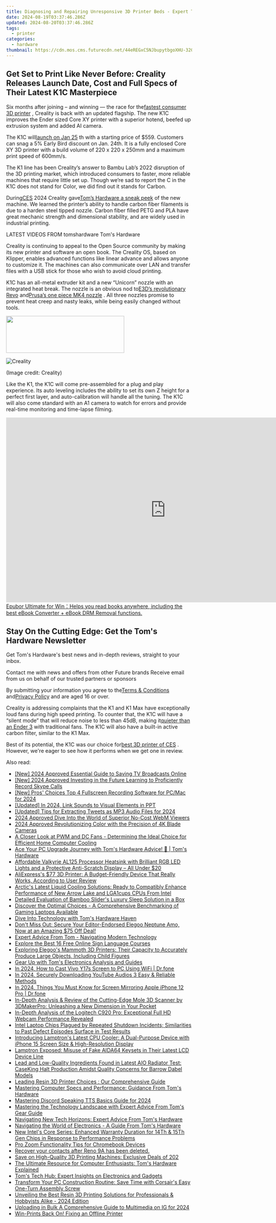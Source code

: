 ```yaml
---
title: Diagnosing and Repairing Unresponsive 3D Printer Beds - Expert Tips for Restoring Heat Functionality
date: 2024-08-19T03:37:46.286Z
updated: 2024-08-20T03:37:46.286Z
tags:
  - printer
categories:
  - hardware
thumbnail: https://cdn.mos.cms.futurecdn.net/44eREGxC5NJbupytbgoXHU-320-80.png
---
```


## Get Set to Print Like Never Before: Creality Releases Launch Date, Cost and Full Specs of Their Latest K1C Masterpiece

Six months after joining – and winning — the race for the[fastest consumer 3D printer](https://www.tomshardware.com/news/3d-printer-speed-hierarchy) , Creality is back with an updated flagship. The new K1C improves the Ender sized Core XY printer with a superior hotend, beefed up extrusion system and added AI camera.

 The K1C will[launch on Jan 25](https://shareasale.com/r.cfm?b=2015992&u=4338022&m=124834&afftrack=techidaily&urllink=https%3A%2F%2Fmalaysia-healthcare-travel-council.pxf.io%2F752oeg) th with a starting price of $559\. Customers can snag a 5% Early Bird discount on Jan. 24th. It is a fully enclosed Core XY 3D printer with a build volume of 220 x 220 x 250mm and a maximum print speed of 600mm/s.

 The K1 line has been Creality’s answer to Bambu Lab’s 2022 disruption of the 3D printing market, which introduced consumers to faster, more reliable machines that require little set up. Though we’re sad to report the C in the K1C does not stand for Color, we did find out it stands for Carbon.

 During[CES](https://www.tomshardware.com/tag/ces) 2024 Creality gave[Tom’s Hardware a sneak peek](https://www.tomshardware.com/3d-printing/creality-unveils-new-flagship-k1c-3d-printer-and-latest-ender-3-v3-model) of the new machine. We learned the printer’s ability to handle carbon fiber filaments is due to a harden steel tipped nozzle. Carbon fiber filled PETG and PLA have great mechanic strength and dimensional stability, and are widely used in industrial printing.

 LATEST VIDEOS FROM tomshardware Tom's Hardware

 Creality is continuing to appeal to the Open Source community by making its new printer and software an open book. The Creality OS, based on Klipper, enables advanced functions like linear advance and allows anyone to customize it. The machines can also communicate over LAN and transfer files with a USB stick for those who wish to avoid cloud printing.

 K1C has an all-metal extruder kit and a new “Unicorn” nozzle with an integrated heat break. The nozzle is an obvious nod to[E3D’s revolutionary Revo](https://shareasale.com/r.cfm?b=2058264&u=4338022&m=126466&afftrack=techidaily&urllink=https%3A%2F%2Fbluettifr.pxf.io%2Fbax2bv) and[Prusa’s one piece MK4 nozzle](https://www.tomshardware.com/reviews/prusa-mk4) . All three nozzles promise to prevent heat creep and nasty leaks, while being easily changed without tools.

<!-- affiliate ads begin -->
<a href="https://proteahair.pxf.io/c/5597632/1983634/23621" target="_top" id="1983634"><img src="//a.impactradius-go.com/display-ad/23621-1983634" border="0" alt="" width="320" height="100"/></a><img height="0" width="0" src="https://imp.pxf.io/i/5597632/1983634/23621" style="position:absolute;visibility:hidden;" border="0" />
<!-- affiliate ads end -->
![Creality](https://cdn.mos.cms.futurecdn.net/78b3soVfmXJvvJ8ihKojE9-320-80.jpg)

 (Image credit: Creality)

 Like the K1, the K1C will come pre-assembled for a plug and play experience. Its auto leveling includes the ability to set its own Z height for a perfect first layer, and auto-calibration will handle all the tuning. The K1C will also come standard with an A1 camera to watch for errors and provide real-time monitoring and time-lapse filming.

<!-- affiliate ads begin -->
<a href="https://secure.2checkout.com/order/checkout.php?PRODS=4599951&QTY=1&AFFILIATE=108875&CART=1"><iframe width="864" height="500" src="https://www.youtube.com/embed/jVnfr5HudQw" title="The Latest and Easiest Solution to Remove Kindle DRM on Windows (without Degrading)" frameborder="0" allow="accelerometer; autoplay; clipboard-write; encrypted-media; gyroscope; picture-in-picture; web-share" referrerpolicy="strict-origin-when-cross-origin" allowfullscreen></iframe>
Epubor Ultimate for Win：Helps you read books anywhere, including the best eBook Converter + eBook DRM Removal functions.</a>
<!-- affiliate ads end -->
## Stay On the Cutting Edge: Get the Tom's Hardware Newsletter

 Get Tom's Hardware's best news and in-depth reviews, straight to your inbox.

 Contact me with news and offers from other Future brands  Receive email from us on behalf of our trusted partners or sponsors

 By submitting your information you agree to the[Terms & Conditions](https://futureplc.com/terms-conditions/) and[Privacy Policy](https://futureplc.com/privacy-policy/) and are aged 16 or over.

 Creality is addressing complaints that the K1 and K1 Max have exceptionally loud fans during high speed printing. To counter that, the K1C will have a “silent mode” that will reduce noise to less than 45dB, making it[quieter than an Ender 3](https://www.youtube.com/watch?v=mAOm78YBksg) with traditional fans. The K1C will also have a built-in active carbon filter, similar to the K1 Max.

 Best of its potential, the K1C was our choice for[best 3D printer of CES](https://www.tomshardware.com/pc-components/best-of-ces-2024) . However, we're eager to see how it performs when we get one in review.

<ins class="adsbygoogle"
     style="display:block"
     data-ad-format="autorelaxed"
     data-ad-client="ca-pub-7571918770474297"
     data-ad-slot="1223367746"></ins>



<ins class="adsbygoogle"
     style="display:block"
     data-ad-client="ca-pub-7571918770474297"
     data-ad-slot="8358498916"
     data-ad-format="auto"
     data-full-width-responsive="true"></ins>

<span class="atpl-alsoreadstyle">Also read:</span>
<div><ul>
<li><a href="https://video-screen-grab.techidaily.com/new-2024-approved-essential-guide-to-saving-tv-broadcasts-online/"><u>[New] 2024 Approved  Essential Guide to Saving TV Broadcasts Online</u></a></li>
<li><a href="https://screen-activity-recording.techidaily.com/new-2024-approved-investing-in-the-future-learning-to-proficiently-record-skype-calls/"><u>[New] 2024 Approved  Investing in the Future  Learning to Proficiently Record Skype Calls</u></a></li>
<li><a href="https://video-screen-grab.techidaily.com/new-pros-choices-top-4-fullscreen-recording-software-for-pcmac-for-2024/"><u>[New] Pros' Choices  Top 4 Fullscreen Recording Software for PC/Mac for 2024</u></a></li>
<li><a href="https://fox-cloud.techidaily.com/updated-in-2024-link-sounds-to-visual-elements-in-ppt/"><u>[Updated] In 2024, Link Sounds to Visual Elements in PPT</u></a></li>
<li><a href="https://fox-links.techidaily.com/updated-tips-for-extracting-tweets-as-mp3-audio-files-for-2024/"><u>[Updated] Tips for Extracting Tweets as MP3 Audio Files for 2024</u></a></li>
<li><a href="https://article-posts.techidaily.com/2024-approved-dive-into-the-world-of-superior-no-cost-webm-viewers/"><u>2024 Approved  Dive Into the World of Superior No-Cost WebM Viewers</u></a></li>
<li><a href="https://extra-support.techidaily.com/2024-approved-revolutionizing-color-with-the-precision-of-4k-blade-cameras/"><u>2024 Approved  Revolutionizing Color with the Precision of 4K Blade Cameras</u></a></li>
<li><a href="https://hardware-tips.techidaily.com/a-closer-look-at-pwm-and-dc-fans-determining-the-ideal-choice-for-efficient-home-computer-cooling/"><u>A Closer Look at PWM and DC Fans - Determining the Ideal Choice for Efficient Home Computer Cooling</u></a></li>
<li><a href="https://hardware-tips.techidaily.com/ace-your-pc-upgrade-journey-with-toms-hardware-advice-toms-hardware/"><u>Ace Your PC Upgrade Journey with Tom's Hardware Advice! 🚀 | Tom's Hardware</u></a></li>
<li><a href="https://hardware-tips.techidaily.com/affordable-valkyrie-al125-processor-heatsink-with-brilliant-rgb-led-lights-and-a-protective-anti-scratch-display-all-under-20/"><u>Affordable Valkyrie AL125 Processor Heatsink with Brilliant RGB LED Lights and a Protective Anti-Scratch Display – All Under $20</u></a></li>
<li><a href="https://hardware-tips.techidaily.com/aliexpresss-77-3d-printer-a-budget-friendly-device-that-really-works-according-to-user-review/"><u>AliExpress's $77 3D Printer: A Budget-Friendly Device That Really Works, According to User Review</u></a></li>
<li><a href="https://hardware-tips.techidaily.com/arctics-latest-liquid-cooling-solutions-ready-to-compatibly-enhance-performance-of-new-arrow-lake-and-lga1cups-cpus-from-intel/"><u>Arctic's Latest Liquid Cooling Solutions: Ready to Compatibly Enhance Performance of New Arrow Lake and LGA1cups CPUs From Intel</u></a></li>
<li><a href="https://hardware-tips.techidaily.com/detailed-evaluation-of-bamboo-sliders-luxury-sleep-solution-in-a-box/"><u>Detailed Evaluation of Bamboo Slider's Luxury Sleep Solution in a Box</u></a></li>
<li><a href="https://hardware-tips.techidaily.com/discover-the-optimal-choices-a-comprehensive-benchmarking-of-gaming-laptops-available/"><u>Discover the Optimal Choices - A Comprehensive Benchmarking of Gaming Laptops Available</u></a></li>
<li><a href="https://hardware-tips.techidaily.com/dive-into-technology-with-toms-hardware-haven/"><u>Dive Into Technology with Tom's Hardware Haven</u></a></li>
<li><a href="https://hardware-tips.techidaily.com/1723125181063-dont-miss-out-secure-your-editor-endorsed-elegoo-neptune-amo-now-at-an-amazing-75-off-deal/"><u>Don't Miss Out: Secure Your Editor-Endorsed Elegoo Neptune Amo, Now at an Amazing $75 Off Deal!</u></a></li>
<li><a href="https://hardware-tips.techidaily.com/expert-advice-from-tom-navigating-modern-technology/"><u>Expert Advice From Tom - Navigating Modern Technology</u></a></li>
<li><a href="https://tech-recovery.techidaily.com/explore-the-best-16-free-online-sign-language-courses/"><u>Explore the Best 16 Free Online Sign Language Courses</u></a></li>
<li><a href="https://hardware-tips.techidaily.com/exploring-elegoos-mammoth-3d-printers-their-capacity-to-accurately-produce-large-objects-including-child-figures/"><u>Exploring Elegoo's Mammoth 3D Printers: Their Capacity to Accurately Produce Large Objects, Including Child Figures</u></a></li>
<li><a href="https://hardware-tips.techidaily.com/gear-up-with-toms-electronics-analysis-and-guides/"><u>Gear Up with Tom's Electronics Analysis and Guides</u></a></li>
<li><a href="https://screen-mirror.techidaily.com/in-2024-how-to-cast-vivo-y17s-screen-to-pc-using-wifi-drfone-by-drfone-android/"><u>In 2024, How to Cast Vivo Y17s Screen to PC Using WiFi | Dr.fone</u></a></li>
<li><a href="https://youtube-help.techidaily.com/in-2024-securely-downloading-youtube-audios-3-easy-and-reliable-methods/"><u>In 2024, Securely Downloading YouTube Audios  3 Easy & Reliable Methods</u></a></li>
<li><a href="https://screen-mirror.techidaily.com/in-2024-things-you-must-know-for-screen-mirroring-apple-iphone-12-pro-drfone-by-drfone-ios/"><u>In 2024, Things You Must Know for Screen Mirroring Apple iPhone 12 Pro | Dr.fone</u></a></li>
<li><a href="https://hardware-tips.techidaily.com/in-depth-analysis-and-review-of-the-cutting-edge-mole-3d-scanner-by-3dmakerpro-unleashing-a-new-dimension-in-your-pocket/"><u>In-Depth Analysis & Review of the Cutting-Edge Mole 3D Scanner by 3DMakerPro: Unleashing a New Dimension in Your Pocket</u></a></li>
<li><a href="https://buynow-reviews.techidaily.com/in-depth-analysis-of-the-logitech-c920-pro-exceptional-full-hd-webcam-performance-revealed/"><u>In-Depth Analysis of the Logitech C920 Pro: Exceptional Full HD Webcam Performance Revealed</u></a></li>
<li><a href="https://hardware-tips.techidaily.com/intel-laptop-chips-plagued-by-repeated-shutdown-incidents-similarities-to-past-defect-episodes-surface-in-test-results/"><u>Intel Laptop Chips Plagued by Repeated Shutdown Incidents; Similarities to Past Defect Episodes Surface in Test Results</u></a></li>
<li><a href="https://hardware-tips.techidaily.com/introducing-lamptrons-latest-cpu-cooler-a-dual-purpose-device-with-iphone-15-screen-size-and-high-resolution-display/"><u>Introducing Lamptron's Latest CPU Cooler: A Dual-Purpose Device with iPhone 15 Screen Size & High-Resolution Display</u></a></li>
<li><a href="https://hardware-tips.techidaily.com/lamptron-exposed-misuse-of-fake-aida64-keysets-in-their-latest-lcd-device-line/"><u>Lamptron Exposed: Misuse of Fake AIDA64 Keysets in Their Latest LCD Device Line</u></a></li>
<li><a href="https://hardware-tips.techidaily.com/lead-and-low-quality-ingredients-found-in-latest-aio-radiator-test-caseking-halt-production-amidst-quality-concerns-for-barrow-dabel-models/"><u>Lead and Low-Quality Ingredients Found in Latest AIO Radiator Test: CaseKing Halt Production Amidst Quality Concerns for Barrow Dabel Models</u></a></li>
<li><a href="https://hardware-tips.techidaily.com/leading-resin-3d-printer-choices-our-comprehensive-guide/"><u>Leading Resin 3D Printer Choices : Our Comprehensive Guide</u></a></li>
<li><a href="https://hardware-tips.techidaily.com/mastering-computer-specs-and-performance-guidance-from-toms-hardware/"><u>Mastering Computer Specs and Performance: Guidance From Tom's Hardware</u></a></li>
<li><a href="https://discord-videos.techidaily.com/mastering-discord-speaking-tts-basics-guide-for-2024/"><u>Mastering Discord Speaking  TTS Basics Guide for 2024</u></a></li>
<li><a href="https://hardware-tips.techidaily.com/mastering-the-technology-landscape-with-expert-advice-from-toms-gear-guide/"><u>Mastering the Technology Landscape with Expert Advice From Tom's Gear Guide</u></a></li>
<li><a href="https://hardware-tips.techidaily.com/navigating-new-tech-horizons-expert-advice-from-toms-hardware/"><u>Navigating New Tech Horizons: Expert Advice From Tom's Hardware</u></a></li>
<li><a href="https://hardware-tips.techidaily.com/navigating-the-world-of-electronics-a-guide-from-toms-hardware/"><u>Navigating the World of Electronics - A Guide From Tom's Hardware</u></a></li>
<li><a href="https://hardware-tips.techidaily.com/new-intels-core-series-enhanced-warranty-duration-for-14th-and-15th-gen-chips-in-response-to-performance-problems/"><u>New Intel's Core Series: Enhanced Warranty Duration for 14Th & 15Th Gen Chips in Response to Performance Problems</u></a></li>
<li><a href="https://extra-resources.techidaily.com/pro-zoom-functionality-tips-for-chromebook-devices/"><u>Pro Zoom Functionality Tips for Chromebook Devices</u></a></li>
<li><a href="https://review-topics.techidaily.com/recover-your-contacts-after-reno-9a-has-been-deleted-by-fonelab-android-recover-contacts/"><u>Recover your contacts after Reno 9A has been deleted.</u></a></li>
<li><a href="https://hardware-tips.techidaily.com/save-on-high-quality-3d-printing-machines-exclusive-deals-of-202/"><u>Save on High-Quality 3D Printing Machines: Exclusive Deals of 202</u></a></li>
<li><a href="https://hardware-tips.techidaily.com/the-ultimate-resource-for-computer-enthusiasts-toms-hardware-explained/"><u>The Ultimate Resource for Computer Enthusiasts: Tom's Hardware Explained</u></a></li>
<li><a href="https://hardware-tips.techidaily.com/toms-tech-hub-expert-insights-on-electronics-and-gadgets/"><u>Tom's Tech Hub: Expert Insights on Electronics and Gadgets</u></a></li>
<li><a href="https://hardware-tips.techidaily.com/1723175675593-transform-your-pc-construction-routine-save-time-with-corsairs-easy-one-turn-assembly-screw/"><u>Transform Your PC Construction Routine: Save Time with Corsair's Easy One-Turn Assembly Screw</u></a></li>
<li><a href="https://hardware-tips.techidaily.com/unveiling-the-best-resin-3d-printing-solutions-for-professionals-and-hobbyists-alike-2024-edition/"><u>Unveiling the Best Resin 3D Printing Solutions for Professionals & Hobbyists Alike - 2024 Edition</u></a></li>
<li><a href="https://instagram-video-recordings.techidaily.com/uploading-in-bulk-a-comprehensive-guide-to-multimedia-on-ig-for-2024/"><u>Uploading in Bulk  A Comprehensive Guide to Multimedia on IG for 2024</u></a></li>
<li><a href="https://windows11.techidaily.com/win-prints-back-on-fixing-an-offline-printer/"><u>Win-Prints Back On! Fixing an Offline Printer</u></a></li>
</ul></div>
